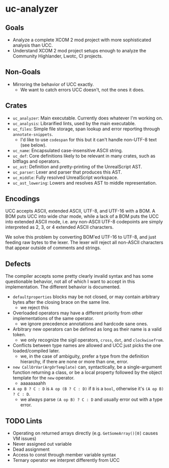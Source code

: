 # uc-analyzer

## Goals

* Analyze a complete XCOM 2 mod project with more sophisticated analysis than UCC.
* Understand XCOM 2 mod project setups enough to analyze the Community Highlander, Lwotc, CI
  projects.

## Non-Goals

* Mirroring the behavior of UCC exactly.
  * We want to catch errors UCC doesn't, not the ones it does.

## Crates

* `uc_analyzer`: Main executable. Currently does whatever I'm working on.
* `uc_analysis`: Librarified lints, used by the main executable.
* `uc_files`: Simple file storage, span lookup and error reporting through `annotate-snippets`.
  * I'd like to use `codespan` for this but it can't handle non-UTF-8 text (see below).
* `uc_name`: Encapsulated case-insensitive ASCII string.
* `uc_def`: Core definitions likely to be relevant in many crates, such as bitflags and operators.
* `uc_ast`: Definition and pretty-printing of the UnrealScript AST.
* `uc_parser`: Lexer and parser that produces this AST.
* `uc_middle`: Fully resolved UnrealScript workspace.
* `uc_ast_lowering`: Lowers and resolves AST to middle representation.

## Encodings

UCC accepts ASCII, extended ASCII, UTF-8, and UTF-16 with a BOM.
A BOM puts UCC into wide char mode, while a lack of a
BOM puts the UCC into extended ASCII mode, i.e. any non-ASCII UTF-8
codepoints are simply interpreted as 2, 3, or 4 extended ASCII characters.

We solve this problem by converting BOM'ed UTF-16 to UTF-8, and just feeding
raw bytes to the lexer. The lexer will reject all non-ASCII characters that
appear outside of comments and strings.

## Defects

The compiler accepts some pretty clearly invalid syntax and has some
questionable behavior, not all of which I want to accept in this
implementation. The different behavior is documented.

* `defaultproperties` blocks may be not closed, or may contain arbitrary
  bytes after the closing brace on the same line.
  * we reject this
* Overloaded operators may have a different priority from other
  implementations of the same operator.
  * we ignore precedence annotations and hardcode sane ones.
* Arbitrary new operators can be defined as long as their name is a valid
  token.
  * we only recognize the sigil operators, `cross`, `dot`, and `clockwisefrom`.
* Conflicts between type names are allowed and UCC just picks the one
  loaded/compiled later.
  * we, in the case of ambiguity, prefer a type from the definition hierarchy,
    if there are none or more than one, error.
* `new CallOrVar(ArgOrTemplate)` can, syntactically, be a single-argument
  function returning a class, or be a local property followed by the object
  template for the `new` operator.
  * aaaaaaaahh
* `A op B ? C : D` is `A op (B ? C : D)` if `B` is a `bool`, otherwise it's
  `(A op B) ? C : D`.
  * we always parse `(A op B) ? C : D` and usually error out with a type error.

## TODO Lints

* Operating on returned arrays directly (e.g. `GetSomeArray()[0]` causes VM issues)
* Never assigned out variable
* Dead assignment
* Access to const through member variable syntax
* Ternary operator we interpret differently from UCC
